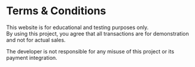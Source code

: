# Terms & Conditions

This website is for educational and testing purposes only.  
By using this project, you agree that all transactions are for demonstration and not for actual sales.  

The developer is not responsible for any misuse of this project or its payment integration.
